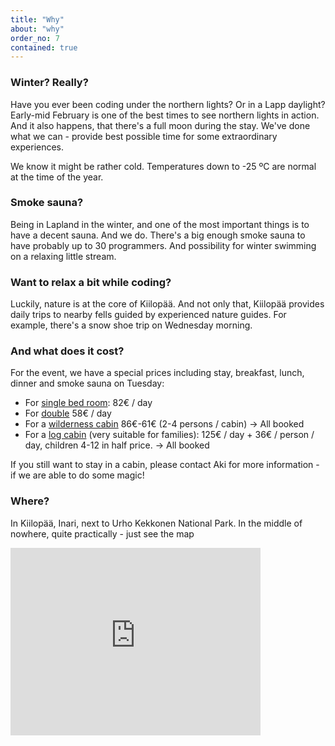 ```yaml
---
title: "Why"
about: "why"
order_no: 7
contained: true
---
```


### Winter? Really?

Have you ever been coding under the northern lights? Or in a Lapp daylight? Early-mid February is one of the best times to see northern lights in action. And it also happens, that there's a full moon during the stay. We've done what we can - provide best possible time for some extraordinary experiences.

We know it might be rather cold. Temperatures down to -25 ºC are normal at the time of the year.

### Smoke sauna?

Being in Lapland in the winter, and one of the most important things is to have a decent sauna. And we do. There's a big enough smoke sauna to have probably up to 30 programmers. And possibility for winter swimming on a relaxing little stream.

### Want to relax a bit while coding?

Luckily, nature is at the core of Kiilopää. And not only that, Kiilopää provides daily trips to nearby fells guided by experienced nature guides. For example, there's a snow shoe trip on Wednesday morning.


### And what does it cost?

For the event, we have a special prices including stay, breakfast, lunch, dinner and smoke sauna on Tuesday:

* For [single bed room](http://www.suomenlatu.fi/kiilopaa/en/accommodation/hotel-niilanpaa/): 82€ / day
* For [double](http://www.suomenlatu.fi/kiilopaa/en/accommodation/hotel-niilanpaa/) 58€ / day
* For a <span class='text-line-through'>[wilderness cabin](http://www.suomenlatu.fi/kiilopaa/en/accommodation/cabins/wilderness-cabin-for-2-4-persons/) 86€-61€ (2-4 persons / cabin)</span> -> All booked
* For a <span class='text-line-through'> [log cabin](http://www.suomenlatu.fi/kiilopaa/en/accommodation/cabins/log-cabin-for-2-2-person/) (very suitable for families): 125€ / day + 36€ / person / day, children 4-12 in half price.</span> -> All booked

If you still want to stay in a cabin, please contact Aki for more information - if we are able to do some magic!

### Where?

In Kiilopää, Inari, next to Urho Kekkonen National Park. In the middle of nowhere, quite practically - just see the map

<iframe src="https://www.google.com/maps/embed?pb=!1m14!1m8!1m3!1d12063975.961110722!2d27.4800873!3d68.3397016!3m2!1i1024!2i768!4f13.1!3m3!1m2!1s0x0%3A0x8a4f8186f405e675!2zRmVsbCBDZW50cmUgS2lpbG9ww6TDpCwgSG90ZWxsaSBOaWlsYW5ww6TDpA!5e0!3m2!1sen!2sfi!4v1409072846085" width="400" height="300" frameborder="0" style="border:0"></iframe>


